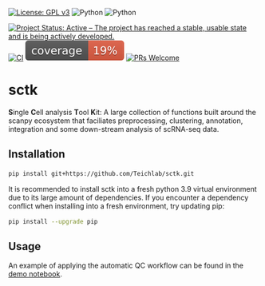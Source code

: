 [![License: GPL v3](https://img.shields.io/badge/License-GPLv3-blue.svg)](https://www.gnu.org/licenses/gpl-3.0)
![Python](https://img.shields.io/badge/python-3.9-blue.svg)
![Python](https://img.shields.io/badge/python-3.10-blue.svg)
<!-- [![PyPI version](https://badge.fury.io/py/sctk.svg)](https://badge.fury.io/py/sctk) -->
[![Project Status: Active – The project has reached a stable, usable state and is being actively developed.](https://www.repostatus.org/badges/latest/active.svg)](https://www.repostatus.org/#active) 
[![CI](https://github.com/Teichlab/sctk/actions/workflows/ci-cd.yaml/badge.svg)](https://github.com/Teichlab/sctk/actions/workflows/ci-cd.yaml)
![Coverage](coverage.svg)
[![PRs Welcome](https://img.shields.io/badge/PRs-welcome-brightgreen.svg?style=flat-square)](http://makeapullrequest.com)

# sctk

**S**ingle **C**ell analysis **T**ool **K**it: A large collection of functions built around the scanpy ecosystem that faciliates preprocessing, clustering, annotation, integration and some down-stream analysis of scRNA-seq data.

## Installation

```bash
pip install git+https://github.com/Teichlab/sctk.git
```

It is recommended to install sctk into a fresh python 3.9 virtual environment due to its large amount of dependencies. If you encounter a dependency conflict when installing into a fresh environment, try updating pip:

```bash
pip install --upgrade pip
```

## Usage

An example of applying the automatic QC workflow can be found in the [demo notebook](notebooks/automatic_qc.ipynb).
